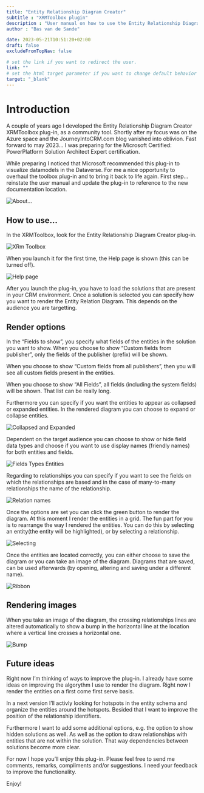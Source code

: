 ```yaml
---
title: "Entity Relationship Diagram Creator"
subtitle : "XRMToolbox plugin"
description : "User manual on how to use the Entity Relationship Diagram Creator"
author : "Bas van de Sande"

date: 2023-05-21T10:51:20+02:00
draft: false
excludeFromTopNav: false

# set the link if you want to redirect the user.
link: ""
# set the html target parameter if you want to change default behavior
target: "_blank"
---
```


# Introduction
A couple of years ago I developed the Entity Relationship Diagram Creator XRMToolbox plug-in, as a community tool. Shortly after ny focus was on the Azure space and the JourneyIntoCRM.com blog vanished into oblivion. 
Fast forward to may 2023... I was preparing for the Microsoft Certified: PowerPlatform Solution Architect Expert certification. 

While preparing I noticed that Microsoft recommended this plug-in to visualize datamodels in the Dataverse. For me a nice opportunity to overhaul the toolbox plug-in and to bring it back to life again.  First step... reinstate the user manual and update the plug-in to reference to the new documentation location.

![About...](/erdc-plugin/about.png)

## How to use…
In the XRMToolbox, look for the Entity Relationship Diagram Creator plug-in.  

![XRm Toolbox](/erdc-plugin/erd-teaser2_small.jpg)

When you launch it for the first time, the Help page is shown (this can be turned off).

![Help page](/erdc-plugin/help_small.jpg)

After you launch the plug-in, you have to load the solutions that are present in your CRM environment. Once a solution is selected you can specify how you want to render the Entity Relation Diagram. This depends on the audience you are targetting.

## Render options

In the “Fields to show”, you specify what fields of the entities in the solution you want to show. When you choose to show “Custom fields from publisher”, only the fields of the publisher (prefix) will be shown.

When you choose to show “Custom fields from all publishers”, then you will see all custom fields present in the entities.

When you choose to show “All Fields”, all fields (including the system fields) will be shown. That list can be really long.

Furthermore you can specify if you want the entities to appear as collapsed or expanded entities. In the rendered diagram you can choose to expand or collapse entities.

![Collapsed and Expanded](/erdc-plugin/collapsededpanded.png)

Dependent on the target audience you can choose to show or hide field data types and choose if you want to use display names (friendly names) for both entities and fields.

![Fields Types Entities](/erdc-plugin/fieldstypesentities_small.jpg)

Regarding to relationships you can specify if you want to see the fields on which the relationships are based and in the case of many-to-many relationships the name of the relationship.

![Relation names](/erdc-plugin/relation-names_small.jpg)

Once the options are set you can click the green button to render the diagram. At this moment I render the entities in a grid.
The fun part for you is to rearrange the way I rendered the entities. You can do this by selecting an entity(the entity will be highlighted), or by selecting a relationship.

![Selecting](/erdc-plugin/selecting_small.jpg)

Once the entities are located correctly, you can either choose to save the diagram or you can take an image of the diagram.
Diagrams that are saved, can be used afterwards (by opening, altering and saving under a different name).

![Ribbon](/erdc-plugin/ribbon_small.jpg)

## Rendering images
When you take an image of the diagram, the crossing relationships lines are altered automatically to show a bump in the horizontal line at the location where a vertical line crosses a horizontal one.

![Bump](/erdc-plugin/bump.png)

## Future ideas
Right now I’m thinking of ways to improve the plug-in. I already have some ideas on improving the algorythm I use to render the diagram. Right now I render the entities on a first come first serve basis.

In a next version I’ll activly looking for hotspots in the entity schema and organize the entities around the hotspots. Besided that I want to improve the position of the relationship identifiers.

Furthermore I want to add some additional options, e.g. the option to show hidden solutions as well. As well as the option to draw relationships with entities that are not within the solution. That way dependencies between solutions become more clear.

For now I hope you’ll enjoy this plug-in. Please feel free to send me comments, remarks, compliments and/or suggestions. I need your feedback to improve the functionality.

Enjoy!